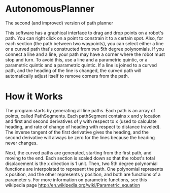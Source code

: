 AutonomousPlanner
=================

The second (and improved) version of path planner


This software has a graphical interface to drag and drop points on a robot's path.  You can right click on a point to constrain it to a certain spot.  Also, for each section (the path between two waypoints), you can select either a line or a curved path that's constructed from two 5th degree polynomials.  If you connect a line and a line, your path may have a corner where the robot must stop and turn.  To avoid this, use a line and a parametric quintic, or a parametric quintic and a parametric quintic.  If a line is joined to a curved path, and the heading of the line is changed, the curved path will automatically adjust itself to remove corners from the path.


How it Works
============
The program starts by generating all line paths.  Each path is an array of points, called PathSegments.  Each pathSegment contains x and y location and first and second derivatives of y with respect to x (used to calculate heading, and rate of change of heading with respect to distance traveled).  The inverse tangent of the first derivative gives the heading, and the second derivative will always be zero for the lines because the heading never changes.

Next, the curved paths are generated, starting from the first path, and moving to the end.  Each section is scaled down so that the robot's total displacement is the x direction is 1 unit.  Then, two 5th degree polynomial functions are interpolated to represent the path.  One polynomial represents x position, and the other represents y position, and both are functions of a parameter s.  For more information on parametric functions, see this wikipedia page
http://en.wikipedia.org/wiki/Parametric_equation

